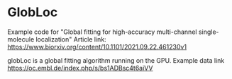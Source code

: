 # GlobLoc
 
Example code for "Global fitting for high-accuracy multi-channel single-molecule localization"
Article link: https://www.biorxiv.org/content/10.1101/2021.09.22.461230v1

globLoc is a global fitting algorithm running on the GPU. Example data link https://oc.embl.de/index.php/s/bs1ADBsc4t6aiVV
